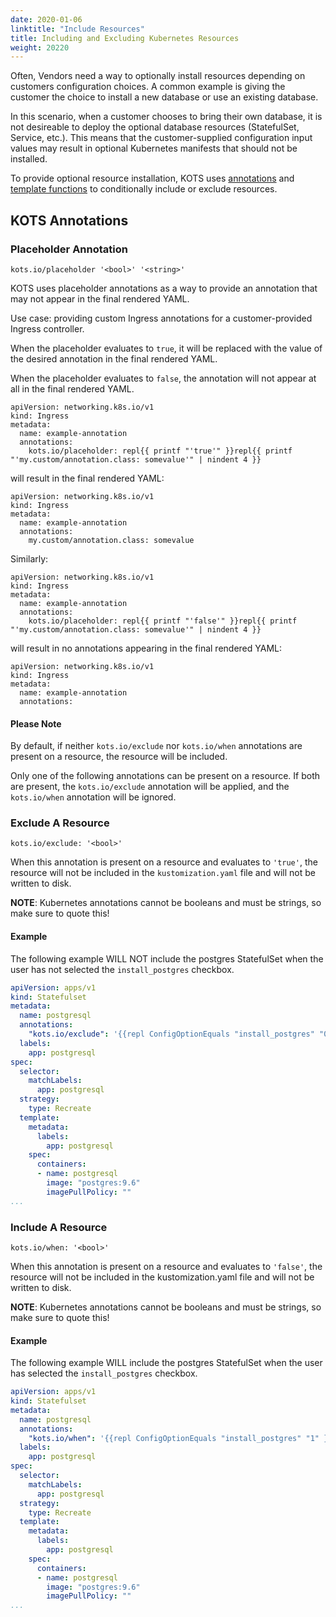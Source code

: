 ```yaml
---
date: 2020-01-06
linktitle: "Include Resources"
title: Including and Excluding Kubernetes Resources
weight: 20220
---
```


Often, Vendors need a way to optionally install resources depending on customers configuration choices. A common example is giving the customer the choice to install a new database or use an existing database. 

In this scenario, when a customer chooses to bring their own database, it is not desireable to deploy the optional database resources (StatefulSet, Service, etc.). This means that the customer-supplied configuration input values may result in optional Kubernetes manifests that should not be installed.

To provide optional resource installation, KOTS uses [annotations](https://kubernetes.io/docs/concepts/overview/working-with-objects/annotations/) and [template functions](/reference/template-functions/) to conditionally include or exclude resources.


## KOTS Annotations

### Placeholder Annotation

`kots.io/placeholder '<bool>' '<string>'`

KOTS uses placeholder annotations as a way to provide an annotation that may not appear in the final rendered YAML.

Use case: providing custom Ingress annotations for a customer-provided Ingress controller.

When the placeholder evaluates to `true`, it will be replaced with the value of the desired annotation in the final rendered YAML.

When the placeholder evaluates to `false`, the annotation will not appear at all in the final rendered YAML.

```
apiVersion: networking.k8s.io/v1
kind: Ingress
metadata:
  name: example-annotation
  annotations:
    kots.io/placeholder: repl{{ printf "'true'" }}repl{{ printf "'my.custom/annotation.class: somevalue'" | nindent 4 }}
```

will result in the final rendered YAML:

```
apiVersion: networking.k8s.io/v1
kind: Ingress
metadata:
  name: example-annotation
  annotations:
    my.custom/annotation.class: somevalue
```

Similarly:

```
apiVersion: networking.k8s.io/v1
kind: Ingress
metadata:
  name: example-annotation
  annotations:
    kots.io/placeholder: repl{{ printf "'false'" }}repl{{ printf "'my.custom/annotation.class: somevalue'" | nindent 4 }}
```

will result in no annotations appearing in the final rendered YAML:

```
apiVersion: networking.k8s.io/v1
kind: Ingress
metadata:
  name: example-annotation
  annotations:
```
#### Please Note 

By default, if neither `kots.io/exclude` nor `kots.io/when` annotations are present on a resource, the resource will be included.

Only one of the following annotations can be present on a resource. If both are present, the `kots.io/exclude` annotation will be applied, and the `kots.io/when` annotation will be ignored.

### Exclude A Resource

`kots.io/exclude: '<bool>'`

When this annotation is present on a resource and evaluates to `'true'`, the resource will not be included in the `kustomization.yaml` file and will not be written to disk.

**NOTE**: Kubernetes annotations cannot be booleans and must be strings, so make sure to quote this!

#### Example

The following example WILL NOT include the postgres StatefulSet when the user has not selected the `install_postgres` checkbox.

```yaml
apiVersion: apps/v1
kind: Statefulset
metadata:
  name: postgresql
  annotations:
    "kots.io/exclude": '{{repl ConfigOptionEquals "install_postgres" "0" }}'
  labels:
    app: postgresql
spec:
  selector:
    matchLabels:
      app: postgresql
  strategy:
    type: Recreate
  template:
    metadata:
      labels:
        app: postgresql
    spec:
      containers:
      - name: postgresql
        image: "postgres:9.6"
        imagePullPolicy: ""
...
```

### Include A Resource
`kots.io/when: '<bool>'`

When this annotation is present on a resource and evaluates to `'false'`, the resource will not be included in the kustomization.yaml file and will not be written to disk.

**NOTE**: Kubernetes annotations cannot be booleans and must be strings, so make sure to quote this!

#### Example

The following example WILL include the postgres StatefulSet when the user has selected the `install_postgres` checkbox.

```yaml
apiVersion: apps/v1
kind: Statefulset
metadata:
  name: postgresql
  annotations:
    "kots.io/when": '{{repl ConfigOptionEquals "install_postgres" "1" }}'
  labels:
    app: postgresql
spec:
  selector:
    matchLabels:
      app: postgresql
  strategy:
    type: Recreate
  template:
    metadata:
      labels:
        app: postgresql
    spec:
      containers:
      - name: postgresql
        image: "postgres:9.6"
        imagePullPolicy: ""
...
```


